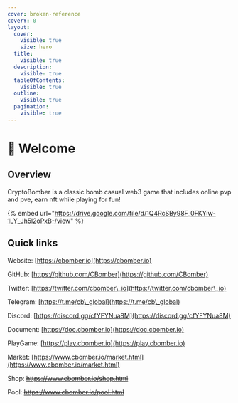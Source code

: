 ```yaml
---
cover: broken-reference
coverY: 0
layout:
  cover:
    visible: true
    size: hero
  title:
    visible: true
  description:
    visible: true
  tableOfContents:
    visible: true
  outline:
    visible: true
  pagination:
    visible: true
---
```


# 👋 Welcome

## Overview

CryptoBomber is a classic bomb casual web3 game that includes online pvp and pve, earn nft while playing for fun!

{% embed url="https://drive.google.com/file/d/1Q4RcSBy98F_0FKYiw-1LY_Jh5l2oPxB-/view" %}

## Quick links

Website:      [https://cbomber.io](https://cbomber.io)

GitHub:        [https://github.com/CBomber](https://github.com/CBomber)

Twitter:        [https://twitter.com/cbomber\_io](https://twitter.com/cbomber\_io)

Telegram:    [https://t.me/cb\_global](https://t.me/cb\_global)

Discord:       [https://discord.gg/cfYFYNua8M](https://discord.gg/cfYFYNua8M)

Document:   [https://doc.cbomber.io](https://doc.cbomber.io)

PlayGame:   [https://play.cbomber.io](https://play.cbomber.io)

Market:        [https://www.cbomber.io/market.html](https://www.cbomber.io/market.html)

Shop:           ~~https://www.cbomber.io/shop.html~~

Pool:            ~~https://www.cbomber.io/pool.html~~
